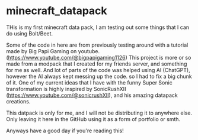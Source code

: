 # minecraft_datapack
THis is my first minecraft data pack, I am testing out some things that I can do using Bolt/Beet.

Some of the code in here are from previously testing around with a tutorial made by Big Papi Gaming on youtube. (https://www.youtube.com/@bigpapigaming1126)
This project is more or so made from a modpack that I created for my friends server, and something for me as well. And lot of parts of the code was helped using AI (ChatGPT), however the AI always kept messing up the code. so I had to fix a big chunk of it.
One of my current ideas that I have with the funny Super Sonic transformation is highly inspired by SonicRushXII (https://www.youtube.com/@sonicrushXII), and his amazing datapack creations.

This datpack is only for me, and I will not be distributing it to anywhere else. Only leaving it here in the GitHub using it as a form of portfolio or smth.

Anyways have a good day if you're reading this!
